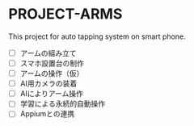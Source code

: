 # PROJECT-ARMS
This project for auto tapping system on smart phone.

- [ ] アームの組み立て
- [ ] スマホ設置台の制作
- [ ] アームの操作（仮）
- [ ] AI用カメラの装着
- [ ] AIによりアーム操作
- [ ] 学習による永続的自動操作
- [ ] Appiumとの連携